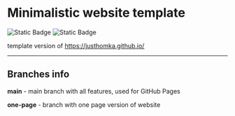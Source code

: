 # Minimalistic website template
![Static Badge](https://img.shields.io/badge/1.0-012773?style=flat&label=Version&labelColor=121212&color=012773) ![Static Badge](https://img.shields.io/badge/GPL3.0-012773?style=flat&label=License&labelColor=121212&color=012773)

template version of https://justhomka.github.io/

---

## Branches info
**main** - main branch with all features, used for GitHub Pages

**one-page** - branch with one page version of website
